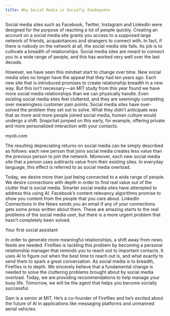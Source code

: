 ```yaml
---
title: Why Social Media is Socially Inadequate
---
```


Social media sites such as Facebook, Twitter, Instagram and LinkedIn were designed for the purpose of reaching a lot of people quickly. Creating an account on a social media site grants you access to a supposed large network of friends, acquaintances and strangers to connect with. In fact, if there is nobody on the network at all, the social media site fails. Its job is to cultivate a breadth of relationships. Social media sites are meant to connect you to a wide range of people, and this has worked very well over the last decade.

However, we have seen this mindset start to change over time. New social media sites no longer have the appeal that they had ten years ago. Each new site that is introduced promises to create relationship breadth in a new way. But this isn’t necessary — an MIT study from this year found we have more social media relationships than we can physically handle. Even existing social media sites feel cluttered, and they are seemingly competing over meaningless customer pain points. Social media sites have over-solved the problem they set out to solve. What they didn’t anticipate was that as more and more people joined social media, human culture would undergo a shift. Snapchat jumped on this early, for example, offering private and more personalized interaction with your contacts.

myob.com

The resulting depreciating returns on social media can be simply described as follows: each new person that joins social media creates less value than the previous person to join the network. Moreover, each new social media site that a person uses subtracts value from their existing sites. In everyday language, this effect is referred to as social media overload.

Today, we desire more than just being connected to a wide range of people. We desire connections with depth in order to find real value out of the clutter that is social media. Smarter social media sites have attempted to address this using AI. Facebook’s content relevancy algorithms promise to show you content from the people that you care about. LinkedIn Connections in the News sends you an email if any of your connections gets some press written about them. These are amazing starts to the real problems of the social media user, but there is a more urgent problem that hasn’t completely been solved.

Your first social assistant

In order to generate more meaningful relationships, a shift away from news feeds are needed. Fireflies is tackling this problem by becoming a personal relationship manager that reminds you to reach out to important contacts. It uses AI to figure out when the best time to reach out is, and what exactly to send them to spark a great conversation. As social media is to breadth, Fireflies is to depth. We sincerely believe that a fundamental change is needed to solve the cluttering problems brought about by social media overload. Today, we are providing recommendations to help manage your busy life. Tomorrow, we will be the agent that helps you become socially successful.

Sam is a senior at MIT. He’s a co-founder of Fireflies and he’s excited about the future of AI in applications like messaging platforms and unmanned aerial vehicles.

